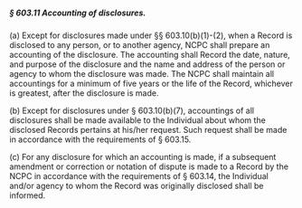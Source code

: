 ##### § 603.11 Accounting of disclosures. #####

(a) Except for disclosures made under §§ 603.10(b)(1)-(2), when a Record is disclosed to any person, or to another agency, NCPC shall prepare an accounting of the disclosure. The accounting shall Record the date, nature, and purpose of the disclosure and the name and address of the person or agency to whom the disclosure was made. The NCPC shall maintain all accountings for a minimum of five years or the life of the Record, whichever is greatest, after the disclosure is made.

(b) Except for disclosures under § 603.10(b)(7), accountings of all disclosures shall be made available to the Individual about whom the disclosed Records pertains at his/her request. Such request shall be made in accordance with the requirements of § 603.15.

(c) For any disclosure for which an accounting is made, if a subsequent amendment or correction or notation of dispute is made to a Record by the NCPC in accordance with the requirements of § 603.14, the Individual and/or agency to whom the Record was originally disclosed shall be informed.